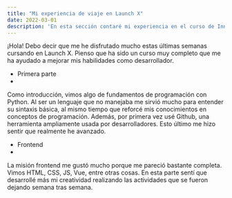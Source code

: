```yaml
---
title: "Mi experiencia de viaje en Launch X"
date: 2022-03-01
description: 'En esta sección contaré mi experiencia en el curso de Innovacción Virtual'
---
```


¡Hola! Debo decir que me he disfrutado mucho estas últimas semanas cursando en Launch X. Pienso que ha sido un curso muy completo que me ha ayudado a mejorar mis habilidades como desarrollador.

- Primera parte
- 
Como introducción, vimos algo de fundamentos de programación con Python. Al ser un lenguaje que no manejaba me sirvió mucho para entender su sintaxis básica, al mismo tiempo que reforcé mis conocimientos en conceptos de programación. Además, por primera vez usé Github, una herramienta ampliamente usada por desarrolladores. Esto último me hizo sentir que realmente he avanzado.

- Frontend
- 
La misión frontend me gustó mucho porque me pareció bastante completa. Vimos HTML, CSS, JS, Vue, entre otras cosas. En esta parte sentí que desarrollé más mi creatividad realizando las actividades que se fueron dejando semana tras semana.
